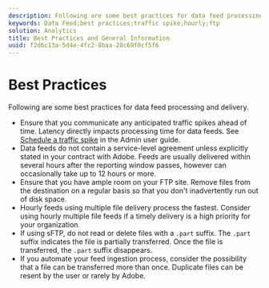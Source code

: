 ```yaml
---
description: Following are some best practices for data feed processing and delivery. You should 
keywords: Data Feed;best practices;traffic spike;hourly;ftp
solution: Analytics
title: Best Practices and General Information
uuid: f2d6c13a-5d4e-4fc2-8baa-28c69f0cf5f6
---
```


# Best Practices

Following are some best practices for data feed processing and delivery.

* Ensure that you communicate any anticipated traffic spikes ahead of time. Latency directly impacts processing time for data feeds. See [Schedule a traffic spike](/help/admin/c-traffic-management/t-traffic-schedule-spike.md) in the Admin user guide.
* Data feeds do not contain a service-level agreement unless explicitly stated in your contract with Adobe. Feeds are usually delivered within several hours after the reporting window passes, however can occasionally take up to 12 hours or more.
* Ensure that you have ample room on your FTP site. Remove files from the destination on a regular basis so that you don't inadvertently run out of disk space.
* Hourly feeds using multiple file delivery process the fastest. Consider using hourly multiple file feeds if a timely delivery is a high priority for your organization.
* If using sFTP, do not read or delete files with a `.part` suffix. The `.part` suffix indicates the file is partially transferred. Once the file is transferred, the `.part` suffix disappears.
* If you automate your feed ingestion process, consider the possibility that a file can be transferred more than once. Duplicate files can be resent by the user or rarely by Adobe.

